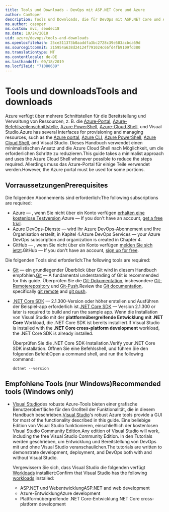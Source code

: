 ```yaml
---
title: Tools und Downloads - DevOps mit ASP.NET Core und Azure
author: CamSoper
description: Tools und Downloads, die für DevOps mit ASP.NET Core und Azure erforderlich sind.
ms.author: casoper
ms.custom: mvc, seodec18
ms.date: 10/24/2018
uid: azure/devops/tools-and-downloads
ms.openlocfilehash: 25ce311373b0aaddfa3bc2728c39e503acbca69d
ms.sourcegitcommit: 215954a638d24124f791024c66fd4fb9109fd380
ms.translationtype: MT
ms.contentlocale: de-DE
ms.lasthandoff: 09/18/2019
ms.locfileid: "71080639"
---
```

# <a name="tools-and-downloads"></a><span data-ttu-id="ee861-103">Tools und downloads</span><span class="sxs-lookup"><span data-stu-id="ee861-103">Tools and downloads</span></span>

<span data-ttu-id="ee861-104">Azure verfügt über mehrere Schnittstellen für die Bereitstellung und Verwaltung von Ressourcen, z. B. die [Azure-Portal](https://portal.azure.com), [Azure-Befehlszeilenschnittstelle](/cli/azure/), [Azure PowerShell](/powershell/azure/overview), [Azure-Cloud Shell](https://shell.azure.com/bash), und Visual Studio.</span><span class="sxs-lookup"><span data-stu-id="ee861-104">Azure has several interfaces for provisioning and managing resources, such as the [Azure portal](https://portal.azure.com), [Azure CLI](/cli/azure/), [Azure PowerShell](/powershell/azure/overview), [Azure Cloud Shell](https://shell.azure.com/bash), and Visual Studio.</span></span> <span data-ttu-id="ee861-105">Dieses Handbuch verwendet einen minimalistischen Ansatz und die Azure Cloud Shell nach Möglichkeit, um die erforderlichen Schritte zu reduzieren.</span><span class="sxs-lookup"><span data-stu-id="ee861-105">This guide takes a minimalist approach and uses the Azure Cloud Shell whenever possible to reduce the steps required.</span></span> <span data-ttu-id="ee861-106">Allerdings muss das Azure-Portal für einige Teile verwendet werden.</span><span class="sxs-lookup"><span data-stu-id="ee861-106">However, the Azure portal must be used for some portions.</span></span>

## <a name="prerequisites"></a><span data-ttu-id="ee861-107">Vorraussetzungen</span><span class="sxs-lookup"><span data-stu-id="ee861-107">Prerequisites</span></span>

<span data-ttu-id="ee861-108">Die folgenden Abonnements sind erforderlich:</span><span class="sxs-lookup"><span data-stu-id="ee861-108">The following subscriptions are required:</span></span>

* <span data-ttu-id="ee861-109">Azure &mdash; , wenn Sie nicht über ein Konto verfügen [erhalten eine kostenlose Testversion](https://azure.microsoft.com/free/).</span><span class="sxs-lookup"><span data-stu-id="ee861-109">Azure &mdash; If you don't have an account, [get a free trial](https://azure.microsoft.com/free/).</span></span>
* <span data-ttu-id="ee861-110">Azure DevOps-Dienste &mdash; wird Ihr Azure DevOps-Abonnement und Ihre Organisation erstellt, in Kapitel 4.</span><span class="sxs-lookup"><span data-stu-id="ee861-110">Azure DevOps Services &mdash; your Azure DevOps subscription and organization is created in Chapter 4.</span></span>
* <span data-ttu-id="ee861-111">GitHub &mdash; , wenn Sie nicht über ein Konto verfügen [melden Sie sich jetzt](https://github.com/join).</span><span class="sxs-lookup"><span data-stu-id="ee861-111">GitHub &mdash; If you don't have an account, [sign up for free](https://github.com/join).</span></span>

<span data-ttu-id="ee861-112">Die folgenden Tools sind erforderlich:</span><span class="sxs-lookup"><span data-stu-id="ee861-112">The following tools are required:</span></span>

* <span data-ttu-id="ee861-113">[Git](https://git-scm.com/downloads) &mdash; ein grundlegender Überblick über Git wird in diesem Handbuch empfohlen.</span><span class="sxs-lookup"><span data-stu-id="ee861-113">[Git](https://git-scm.com/downloads) &mdash; A fundamental understanding of Git is recommended for this guide.</span></span> <span data-ttu-id="ee861-114">Überprüfen Sie die [Git-Dokumentation](https://git-scm.com/doc), insbesondere [Git-Remoterepository](https://git-scm.com/docs/git-remote) und [Git-Push](https://git-scm.com/docs/git-push).</span><span class="sxs-lookup"><span data-stu-id="ee861-114">Review the [Git documentation](https://git-scm.com/doc), specifically [git remote](https://git-scm.com/docs/git-remote) and [git push](https://git-scm.com/docs/git-push).</span></span>
* <span data-ttu-id="ee861-115">[.NET Core SDK](https://www.microsoft.com/net/download/) &mdash; 2.1.300-Version oder höher erstellen und Ausführen der Beispiel-app erforderlich ist.</span><span class="sxs-lookup"><span data-stu-id="ee861-115">[.NET Core SDK](https://www.microsoft.com/net/download/) &mdash; Version 2.1.300 or later is required to build and run the sample app.</span></span> <span data-ttu-id="ee861-116">Wenn die Installation von Visual Studio mit der **plattformübergreifende Entwicklung mit .NET Core** Workload, die .NET Core SDK ist bereits installiert.</span><span class="sxs-lookup"><span data-stu-id="ee861-116">If Visual Studio is installed with the **.NET Core cross-platform development** workload, the .NET Core SDK is already installed.</span></span>

    <span data-ttu-id="ee861-117">Überprüfen Sie die .NET Core SDK-Installation.</span><span class="sxs-lookup"><span data-stu-id="ee861-117">Verify your .NET Core SDK installation.</span></span> <span data-ttu-id="ee861-118">Öffnen Sie eine Befehlsshell, und führen Sie den folgenden Befehl:</span><span class="sxs-lookup"><span data-stu-id="ee861-118">Open a command shell, and run the following command:</span></span>

    ```dotnetcli
    dotnet --version
    ```

## <a name="recommended-tools-windows-only"></a><span data-ttu-id="ee861-119">Empfohlene Tools (nur Windows)</span><span class="sxs-lookup"><span data-stu-id="ee861-119">Recommended tools (Windows only)</span></span>

* <span data-ttu-id="ee861-120">[Visual Studio](https://visualstudio.microsoft.com)des robuste Azure-Tools bieten einer grafische Benutzeroberfläche für den Großteil der Funktionalität, die in diesem Handbuch beschrieben.</span><span class="sxs-lookup"><span data-stu-id="ee861-120">[Visual Studio](https://visualstudio.microsoft.com)'s robust Azure tools provide a GUI for most of the functionality described in this guide.</span></span> <span data-ttu-id="ee861-121">Eine beliebige Edition von Visual Studio funktionieren, einschließlich der kostenlosen Visual Studio Community Edition.</span><span class="sxs-lookup"><span data-stu-id="ee861-121">Any edition of Visual Studio will work, including the free Visual Studio Community Edition.</span></span> <span data-ttu-id="ee861-122">In den Tutorials werden geschrieben, um Entwicklung und Bereitstellung von DevOps mit und ohne Visual Studio veranschaulichen.</span><span class="sxs-lookup"><span data-stu-id="ee861-122">The tutorials are written to demonstrate development, deployment, and DevOps both with and without Visual Studio.</span></span>

  <span data-ttu-id="ee861-123">Vergewissern Sie sich, dass Visual Studio die folgenden verfügt [Workloads](/visualstudio/install/modify-visual-studio) installiert:</span><span class="sxs-lookup"><span data-stu-id="ee861-123">Confirm that Visual Studio has the following [workloads](/visualstudio/install/modify-visual-studio) installed:</span></span>

  * <span data-ttu-id="ee861-124">ASP.NET und Webentwicklung</span><span class="sxs-lookup"><span data-stu-id="ee861-124">ASP.NET and web development</span></span>
  * <span data-ttu-id="ee861-125">Azure-Entwicklung</span><span class="sxs-lookup"><span data-stu-id="ee861-125">Azure development</span></span>
  * <span data-ttu-id="ee861-126">Plattformübergreifende .NET Core-Entwicklung</span><span class="sxs-lookup"><span data-stu-id="ee861-126">.NET Core cross-platform development</span></span>
